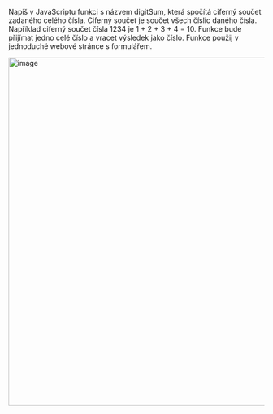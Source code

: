 Napiš v JavaScriptu funkci s názvem digitSum, která spočítá ciferný součet zadaného celého čísla. Ciferný součet je součet všech číslic daného čísla.
Například ciferný součet čísla 1234 je 1 + 2 + 3 + 4 = 10. Funkce bude přijímat jedno celé číslo a vracet výsledek jako číslo.
Funkce použij v jednoduché webové stránce s formulářem.  
  
<img width="686" alt="image" src="https://github.com/user-attachments/assets/e2c7df2b-f4d0-4231-adef-17596a6afffd" />
